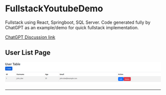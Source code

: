 # FullstackYoutubeDemo
Fullstack using React, Springboot, SQL Server. Code generated fully by ChatGPT as an example/demo for quick fullstack implementation.

<a href="https://chat.openai.com/share/4dd9b998-a552-42aa-bf79-98b98bab0d7c">ChatGPT Discussion link</a>

## User List Page
<img src="https://github.com/Joe-Zhou-Yubin/FullstackYoutubeDemo/raw/main/ss/User_Table.png" alt="User Table Page Screenshot" width="600">

---
